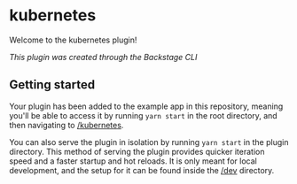 # kubernetes

Welcome to the kubernetes plugin!

_This plugin was created through the Backstage CLI_

## Getting started

Your plugin has been added to the example app in this repository, meaning you'll
be able to access it by running `yarn start` in the root directory, and then
navigating to [/kubernetes](http://localhost:3000/kubernetes).

You can also serve the plugin in isolation by running `yarn start` in the plugin
directory. This method of serving the plugin provides quicker iteration speed
and a faster startup and hot reloads. It is only meant for local development,
and the setup for it can be found inside the [/dev](./dev) directory.
